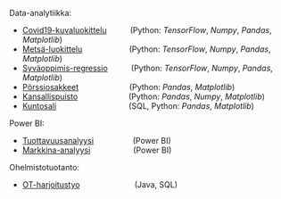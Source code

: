 Data-analytiikka:
- [Covid19-kuvaluokittelu](https://github.com/juleht/covid-kuvaluokittelu)&emsp;&emsp;&emsp;(Python: *TensorFlow*, *Numpy*, *Pandas*, *Matplotlib*)
- [Metsä-luokittelu](https://github.com/juleht/Metsa-luokittelu)&emsp;&emsp;&emsp;&emsp;&emsp;&emsp;(Python: *TensorFlow*, *Numpy*, *Pandas*, *Matplotlib*)
- [Syväoppimis-regressio](https://github.com/juleht/DL-Regression)&emsp;&emsp;&emsp;(Python: *TensorFlow*, *Numpy*, *Pandas*, *Matplotlib*)
- [Pörssiosakkeet](https://github.com/juleht/Porssiosakkeet)&emsp;&emsp;&emsp;&emsp;&emsp;&emsp;&ensp;(Python: *Pandas*, *Matplotlib*)
- [Kansallispuisto](https://github.com/juleht/Kansallispuisto)&emsp;&emsp;&emsp;&emsp;&emsp;&emsp;&ensp;(Python: *Pandas*, *Numpy*, *Matplotlib*)
- [Kuntosali](https://github.com/juleht/Kuntosali)&emsp;&emsp;&emsp;&emsp;&emsp;&emsp;&emsp;&emsp;&emsp;&nbsp;(SQL, Python: *Pandas*, *Matplotlib*)

Power BI:
- [Tuottavuusanalyysi](https://github.com/juleht/PowerBI-e-Commerce)&emsp;&emsp;&emsp;&emsp;&ensp;&ensp;(Power BI)
- [Markkina-analyysi](https://github.com/juleht/PowerBi-Market)&emsp;&emsp;&emsp;&emsp;&emsp;&ensp;(Power BI)

Ohelmistotuotanto:
- [OT-harjoitustyo](https://github.com/juleht/ot-harjoitustyo)&emsp;&emsp;&emsp;&emsp;&emsp;&emsp;&emsp;(Java, SQL)
